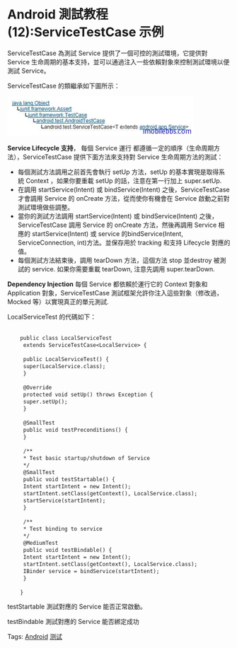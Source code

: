 # Android 測試教程(12):ServiceTestCase 示例

ServiceTestCase 為測試 Service 提供了一個可控的測試環境，它提供對 Service 生命周期的基本支持，並可以通過注入一些依賴對象來控制測試環境以便測試 Service。

ServiceTestCase  的類繼承如下圖所示：

![picture12.1](images/12.1.jpg)

**Service Lifecycle 支持**， 每個 Service 運行 都遵循一定的順序（生命周期方法），ServiceTestCase 提供下面方法來支持對 Service 生命周期方法的測試：

- 每個測試方法調用之前首先會執行 setUp 方法，setUp 的基本實現是取得系統 Context ，如果你要重載 setUp 的話，注意在第一行加上 super.setUp.
- 在調用 startService(Intent) 或 bindService(Intent) 之後，ServiceTestCase 才會調用 Service 的 onCreate 方法，從而使你有機會在 Service 啟動之前對測試環境做些調整。
- 當你的測試方法調用 startService(Intent) 或 bindService(Intent) 之後，ServiceTestCase 調用 Service 的 onCreate 方法，然後再調用 Service 相應的 startService(Intent) 或 service 的bindService(Intent, ServiceConnection, int)方法。並保存用於 tracking 和支持 Lifecycle 對應的值。
- 每個測試方法結束後，調用 tearDown 方法，這個方法 stop 並destroy 被測試的 service. 如果你需要重載 tearDown, 注意先調用 super.tearDown.
 
**Dependency Injection** 每個 Service 都依賴於運行它的 Context 對象和 Application 對象，ServiceTestCase 測試框架允許你注入這些對象（修改過，Mocked 等）以實現真正的單元測試.

LocalServiceTest 的代碼如下：

```

    public class LocalServiceTest
     extends ServiceTestCase<LocalService> {
    
     public LocalServiceTest() {
     super(LocalService.class);
     }
    
     @Override
     protected void setUp() throws Exception {
     super.setUp();
     }
    
     @SmallTest
     public void testPreconditions() {
     }
    
     /**
     * Test basic startup/shutdown of Service
     */
     @SmallTest
     public void testStartable() {
     Intent startIntent = new Intent();
     startIntent.setClass(getContext(), LocalService.class);
     startService(startIntent);
     }
    
     /**
     * Test binding to service
     */
     @MediumTest
     public void testBindable() {
     Intent startIntent = new Intent();
     startIntent.setClass(getContext(), LocalService.class);
     IBinder service = bindService(startIntent);
     }
    
    }

```

testStartable 測試對應的 Service 能否正常啟動。

testBindable 測試對應的 Service 能否綁定成功

Tags: [Android](http://www.imobilebbs.com/wordpress/archives/tag/android) [测试](http://www.imobilebbs.com/wordpress/archives/tag/%e6%b5%8b%e8%af%95)